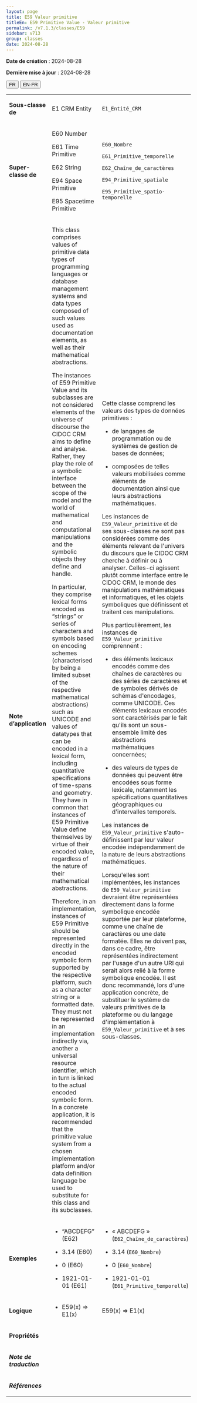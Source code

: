 ```yaml
---
layout: page
title: E59 Valeur primitive
titleEn: E59 Primitive Value - Valeur primitive
permalink: /v7.1.3/classes/E59
sidebar: v713
group: classes
date: 2024-08-28
---
```


**Date de création** : 2024-08-28

**Dernière mise à jour** : 2024-08-28

<div class="lang-buttons">
 <button id="fr" class="activate">FR</button>
 <button id="en-fr">EN-FR</button>
</div>

<table>
<tbody>
<tr>
<td><p><strong>Sous-classe de</strong></p></td>
<td class="en">
<p>E1 CRM Entity</p>
</td>
<td>
<p><code class="language-plaintext highlighter-rouge">E1_Entité_CRM</code></p>
</td>
</tr>
<tr>
<td><p><strong>Super-classe de</strong></p></td>
<td class="en">
<p>E60 Number</p>
<p>E61 Time Primitive</p>
<p>E62 String</p>
<p>E94 Space Primitive</p>
<p>E95 Spacetime Primitive</p>
</td>
<td>
<p><code class="language-plaintext highlighter-rouge">E60_Nombre</code></p>
<p><code class="language-plaintext highlighter-rouge">E61_Primitive_temporelle</code></p>
<p><code class="language-plaintext highlighter-rouge">E62_Chaîne_de_caractères</code></p>
<p><code class="language-plaintext highlighter-rouge">E94_Primitive_spatiale</code></p>
<p><code class="language-plaintext highlighter-rouge">E95_Primitive_spatio-temporelle</code></p>
</td>
</tr>
<tr>
<td><p><strong>Note d’application</strong></p></td>
<td class="en">
<p>This class comprises values of primitive data types of programming languages or database management systems and data types composed of such values used as documentation elements, as well as their mathematical abstractions. </p>
<p>The instances of E59 Primitive Value and its subclasses are not considered elements of the universe of discourse the CIDOC CRM aims to define and analyse. Rather, they play the role of a symbolic interface between the scope of the model and the world of mathematical and computational manipulations and the symbolic objects they define and handle. </p>
<p>In particular, they comprise lexical forms encoded as “strings” or series of characters and symbols based on encoding schemes (characterised by being a limited subset of the respective mathematical abstractions) such as UNICODE and values of datatypes that can be encoded in a lexical form, including quantitative specifications of time-spans and geometry. They have in common that instances of E59 Primitive Value define themselves by virtue of their encoded value, regardless of the nature of their mathematical abstractions. </p>
<p>Therefore, in an implementation, instances of E59 Primitive should be represented directly in the encoded symbolic form supported by the respective platform, such as a character string or a formatted date. They must not be represented in an implementation indirectly via, another a universal resource identifier, which in turn is linked to the actual encoded symbolic form. In a concrete application, it is recommended that the primitive value system from a chosen implementation platform and/or data definition language be used to substitute for this class and its subclasses.</p>
</td>
<td>
<p>Cette classe comprend les valeurs des types de données primitives :</p>
<ul>
<li><p>de langages de programmation ou de systèmes de gestion de bases de données; </p>
</li>
<li><p>composées de telles valeurs mobilisées comme éléments de documentation ainsi que leurs abstractions mathématiques. </p>
</li>
</ul>
<p>Les instances de <code class="language-plaintext highlighter-rouge">E59_Valeur_primitive</code> et de ses sous-classes ne sont pas considérées comme des éléments relevant de l'univers du discours que le CIDOC CRM cherche à définir ou à analyser. Celles-ci agissent plutôt comme interface entre le CIDOC CRM, le monde des manipulations mathématiques et informatiques, et les objets symboliques que définissent et traitent ces manipulations. </p>
<p>Plus particulièrement, les instances de <code class="language-plaintext highlighter-rouge">E59_Valeur_primitive</code> comprennent :</p>
<ul>
<li><p>des éléments lexicaux encodés comme des chaînes de caractères ou des séries de caractères et de symboles dérivés de schémas d'encodages, comme UNICODE. Ces éléments lexicaux encodés sont caractérisés par le fait qu'ils sont un sous-ensemble limité des abstractions mathématiques concernées;</p>
</li>
<li><p>des valeurs de types de données qui peuvent être encodées sous forme lexicale, notamment les spécifications quantitatives géographiques ou d'intervalles temporels.</p>
</li>
</ul>
<p>Les instances de <code class="language-plaintext highlighter-rouge">E59_Valeur_primitive</code> s'auto-définissent par leur valeur encodée indépendamment de la nature de leurs abstractions mathématiques. </p>
<p>Lorsqu'elles sont implémentées, les instances de <code class="language-plaintext highlighter-rouge">E59_Valeur_primitive</code> devraient être représentées directement dans la forme symbolique encodée supportée par leur plateforme, comme une chaîne de caractères ou une date formatée. Elles ne doivent pas, dans ce cadre, être représentées indirectement par l'usage d'un autre URI qui serait alors relié à la forme symbolique encodée. Il est donc recommandé, lors d'une application concrète, de substituer le système de valeurs primitives de la plateforme ou du langage d'implémentation à <code class="language-plaintext highlighter-rouge">E59_Valeur_primitive</code> et à ses sous-classes. </p>
</td>
</tr>
<tr>
<td><p><strong>Exemples</strong></p></td>
<td class="en">
<ul>
<li><p>“ABCDEFG” (E62)</p>
</li>
<li><p>3.14 (E60)</p>
</li>
<li><p>0 (E60)</p>
</li>
<li><p>1921-01-01 (E61)</p>
</li>
</ul>
</td>
<td>
<ul>
<li><p>« ABCDEFG » (<code class="language-plaintext highlighter-rouge">E62_Chaîne_de_caractères</code>)</p>
</li>
<li><p>3.14 (<code class="language-plaintext highlighter-rouge">E60_Nombre</code>)</p>
</li>
<li><p>0 (<code class="language-plaintext highlighter-rouge">E60_Nombre</code>)</p>
</li>
<li><p>1921-01-01 (<code class="language-plaintext highlighter-rouge">E61_Primitive_temporelle</code>)</p>
</li>
</ul>
</td>
</tr>
<tr>
<td><p><strong>Logique</strong></p></td>
<td class="en">
<ul>
<li><p>E59(x) ⇒ E1(x)</p>
</li>
</ul>
</td>
<td>
<p>E59(x) ⇒ E1(x)</p>
</td>
</tr>
<tr>
<td><p><strong>Propriétés</strong></p></td>
<td class="en">
</td>
<td>
</td>
</tr>
<tr>
<td><p><strong><em>Note de traduction</em></strong></p></td>
<td colspan="2">
</td>
</tr>
<tr>
<td><p><strong><em>Références</em></strong></p></td>
<td colspan="2">
<p><em></em></p>
</td>
</tr>
</tbody>
</table>
